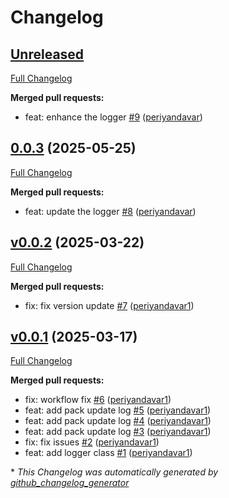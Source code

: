 # Changelog

## [Unreleased](https://github.com/periyandavar/gp_logger/tree/HEAD)

[Full Changelog](https://github.com/periyandavar/gp_logger/compare/0.0.3...HEAD)

**Merged pull requests:**

- feat: enhance the logger [\#9](https://github.com/periyandavar/gp_logger/pull/9) ([periyandavar](https://github.com/periyandavar))

## [0.0.3](https://github.com/periyandavar/gp_logger/tree/0.0.3) (2025-05-25)

[Full Changelog](https://github.com/periyandavar/gp_logger/compare/v0.0.2...0.0.3)

**Merged pull requests:**

- feat: update the logger [\#8](https://github.com/periyandavar/gp_logger/pull/8) ([periyandavar](https://github.com/periyandavar))

## [v0.0.2](https://github.com/periyandavar/gp_logger/tree/v0.0.2) (2025-03-22)

[Full Changelog](https://github.com/periyandavar/gp_logger/compare/v0.0.1...v0.0.2)

**Merged pull requests:**

- fix: fix version update [\#7](https://github.com/periyandavar/gp_logger/pull/7) ([periyandavar1](https://github.com/periyandavar1))

## [v0.0.1](https://github.com/periyandavar/gp_logger/tree/v0.0.1) (2025-03-17)

[Full Changelog](https://github.com/periyandavar/gp_logger/compare/72de0f063efbe9a48a4831325167d455048f219e...v0.0.1)

**Merged pull requests:**

- fix: workflow fix [\#6](https://github.com/periyandavar/gp_logger/pull/6) ([periyandavar1](https://github.com/periyandavar1))
- feat: add pack update log [\#5](https://github.com/periyandavar/gp_logger/pull/5) ([periyandavar1](https://github.com/periyandavar1))
- feat: add pack update log [\#4](https://github.com/periyandavar/gp_logger/pull/4) ([periyandavar1](https://github.com/periyandavar1))
- feat: add pack update log [\#3](https://github.com/periyandavar/gp_logger/pull/3) ([periyandavar1](https://github.com/periyandavar1))
- fix: fix issues [\#2](https://github.com/periyandavar/gp_logger/pull/2) ([periyandavar1](https://github.com/periyandavar1))
- feat: add logger class [\#1](https://github.com/periyandavar/gp_logger/pull/1) ([periyandavar1](https://github.com/periyandavar1))



\* *This Changelog was automatically generated by [github_changelog_generator](https://github.com/github-changelog-generator/github-changelog-generator)*
